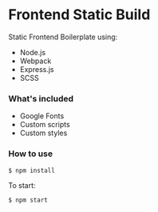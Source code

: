 Frontend Static Build
=====================
Static Frontend Boilerplate using:  

- Node.js  
- Webpack  
- Express.js  
- SCSS

### What's included
- Google Fonts  
- Custom scripts  
- Custom styles  

### How to use
```
$ npm install
```

To start:  
```
$ npm start
```
